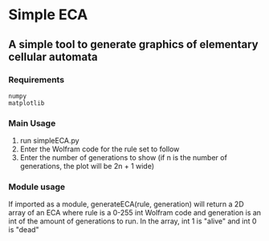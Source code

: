 # Simple ECA
## A simple tool to generate graphics of elementary cellular automata

### Requirements
``` 
numpy
matplotlib
```

### Main Usage
1. run simpleECA.py
2. Enter the Wolfram code for the rule set to follow
3. Enter the number of generations to show (if n is the number of generations, the plot will be 2n + 1 wide)


### Module usage
If imported as a module, generateECA(rule, generation) will return a 2D array of an ECA where rule is a 0-255 int Wolfram code and generation is an int of the amount of generations to run. In the array, int 1 is "alive" and int 0 is "dead"
